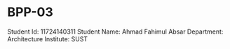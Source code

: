# BPP-03
Student Id: 11724140311
Student Name: Ahmad Fahimul Absar
Department: Architecture
Institute: SUST
